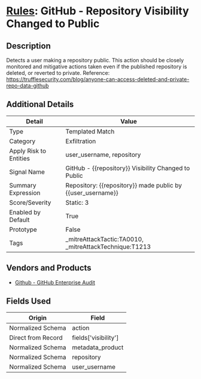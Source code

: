 # [Rules](README.md): GitHub - Repository Visibility Changed to Public

## Description
Detects a user making a repository public. This action should be closely monitored and mitigative actions taken even if the published repository is deleted, or reverted to private. Reference: https://trufflesecurity.com/blog/anyone-can-access-deleted-and-private-repo-data-github

## Additional Details
|Detail|Value|
|----|----|
|Type|Templated Match|
|Category|Exfiltration|
|Apply Risk to Entities|user_username, repository|
|Signal Name|GitHub - {{repository}} Visibility Changed to Public|
|Summary Expression|Repository: {{repository}} made public by {{user_username}}|
|Score/Severity|Static: 3|
|Enabled by Default|True|
|Prototype|False|
|Tags|_mitreAttackTactic:TA0010, _mitreAttackTechnique:T1213|
## Vendors and Products
- [Github - GitHub Enterprise Audit](../products/e3c8bd8b-6ed8-4332-944d-d0f5dfc462df.md)


## Fields Used

|Origin|Field|
|----|----|
|Normalized Schema|action|
|Direct from Record|fields['visibility']|
|Normalized Schema|metadata_product|
|Normalized Schema|repository|
|Normalized Schema|user_username|


